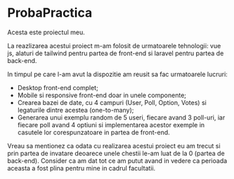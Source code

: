 # ProbaPractica

Acesta este proiectul meu.

La reazlizarea acestui proiect m-am folosit de urmatoarele tehnologii: vue js, alaturi de tailwind pentru partea de front-end si laravel pentru partea de back-end.

In timpul pe care l-am avut la dispozitie am reusit sa fac urmatoarele lucruri:

- Desktop front-end complet;
- Mobile si responsive front-end doar in unele componente;
- Crearea bazei de date, cu 4 campuri (User, Poll, Option, Votes) si legaturile dintre acestea (one-to-many);
- Generarea unui exemplu random de 5 useri, fiecare avand 3 poll-uri, iar fiecare poll avand 4 optiuni si implementarea acestor exemple in casutele lor corespunzatoare in partea de front-end.

Vreau sa mentionez ca odata cu realizarea acestui proiect eu am trecut si prin partea de invatare deoarece unele chestii le-am luat de la 0 (partea de back-end). Consider ca am dat tot ce am putut avand in vedere ca perioada aceasta a fost plina pentru mine in cadrul facultatii.
